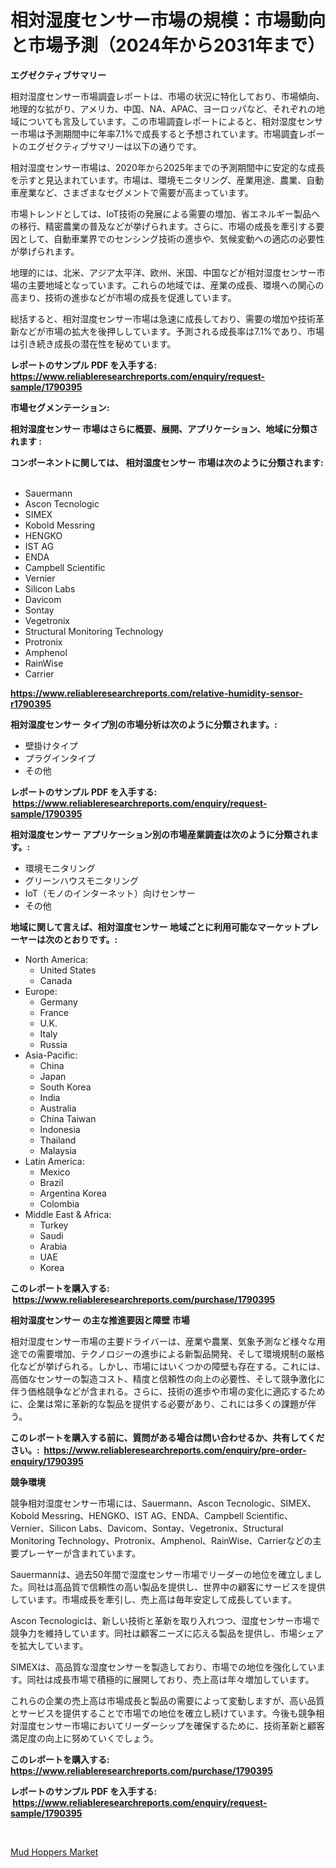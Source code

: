 <p><h1>相対湿度センサー市場の規模：市場動向と市場予測（2024年から2031年まで）</h1></p><p><strong>エグゼクティブサマリー</strong></p>
<p><p>相対湿度センサー市場調査レポートは、市場の状況に特化しており、市場傾向、地理的な拡がり、アメリカ、中国、NA、APAC、ヨーロッパなど、それぞれの地域についても言及しています。この市場調査レポートによると、相対湿度センサー市場は予測期間中に年率7.1%で成長すると予想されています。市場調査レポートのエグゼクティブサマリーは以下の通りです。</p><p>相対湿度センサー市場は、2020年から2025年までの予測期間中に安定的な成長を示すと見込まれています。市場は、環境モニタリング、産業用途、農業、自動車産業など、さまざまなセグメントで需要が高まっています。</p><p>市場トレンドとしては、IoT技術の発展による需要の増加、省エネルギー製品への移行、精密農業の普及などが挙げられます。さらに、市場の成長を牽引する要因として、自動車業界でのセンシング技術の進歩や、気候変動への適応の必要性が挙げられます。</p><p>地理的には、北米、アジア太平洋、欧州、米国、中国などが相対湿度センサー市場の主要地域となっています。これらの地域では、産業の成長、環境への関心の高まり、技術の進歩などが市場の成長を促進しています。</p><p>総括すると、相対湿度センサー市場は急速に成長しており、需要の増加や技術革新などが市場の拡大を後押ししています。予測される成長率は7.1%であり、市場は引き続き成長の潜在性を秘めています。</p></p>
<p><strong>レポートのサンプル PDF を入手する: <a href="https://www.reliableresearchreports.com/enquiry/request-sample/1790395">https://www.reliableresearchreports.com/enquiry/request-sample/1790395</a></strong></p>
<p><strong>市場セグメンテーション:</strong></p>
<p><strong> 相対湿度センサー 市場はさらに概要、展開、アプリケーション、地域に分類されます :</strong></p>
<p><strong>コンポーネントに関しては、 相対湿度センサー 市場は次のように分類されます: &nbsp;</strong></p>
<p><ul><li>Sauermann</li><li>Ascon Tecnologic</li><li>SIMEX</li><li>Kobold Messring</li><li>HENGKO</li><li>IST AG</li><li>ENDA</li><li>Campbell Scientific</li><li>Vernier</li><li>Silicon Labs</li><li>Davicom</li><li>Sontay</li><li>Vegetronix</li><li>Structural Monitoring Technology</li><li>Protronix</li><li>Amphenol</li><li>RainWise</li><li>Carrier</li></ul></p>
<p><strong><a href="https://www.reliableresearchreports.com/relative-humidity-sensor-r1790395">https://www.reliableresearchreports.com/relative-humidity-sensor-r1790395</a></strong></p>
<p><strong> 相対湿度センサー タイプ別の市場分析は次のように分類されます。:</strong></p>
<p><ul><li>壁掛けタイプ</li><li>プラグインタイプ</li><li>その他</li></ul></p>
<p><strong>レポートのサンプル PDF を入手する: &nbsp;<a href="https://www.reliableresearchreports.com/enquiry/request-sample/1790395">https://www.reliableresearchreports.com/enquiry/request-sample/1790395</a></strong></p>
<p><strong> 相対湿度センサー アプリケーション別の市場産業調査は次のように分類されます。:</strong></p>
<p><ul><li>環境モニタリング</li><li>グリーンハウスモニタリング</li><li>IoT（モノのインターネット）向けセンサー</li><li>その他</li></ul></p>
<p><strong>地域に関して言えば、相対湿度センサー 地域ごとに利用可能なマーケットプレーヤーは次のとおりです。:</strong></p>
<p><ul>
    <li>
        North America:
        <ul>
            <li>United States</li>
            <li>Canada</li>
        </ul>
    </li>
    <li>
        Europe:
        <ul>
            <li>Germany</li>
            <li>France</li>
            <li>U.K.</li>
            <li>Italy</li>
            <li>Russia</li>
        </ul>
    </li>
    <li>
        Asia-Pacific:
        <ul>
            <li>China</li>
            <li>Japan</li>
            <li>South Korea</li>
            <li>India</li>
            <li>Australia</li>
            <li>China Taiwan</li>
            <li>Indonesia</li>
            <li>Thailand</li>
            <li>Malaysia</li>
        </ul>
    </li>
    <li>
        Latin America:
        <ul>
            <li>Mexico</li>
            <li>Brazil</li>
            <li>Argentina Korea</li>
            <li>Colombia</li>
        </ul>
    </li>
    <li>
        Middle East & Africa:
        <ul>
            <li>Turkey</li>
            <li>Saudi</li>
            <li>Arabia</li>
            <li>UAE</li>
            <li>Korea</li>
        </ul>
    </li>
    </ul></p>
<p><strong>このレポートを購入する: &nbsp;<a href="https://www.reliableresearchreports.com/purchase/1790395">https://www.reliableresearchreports.com/purchase/1790395</a></strong></p>
<p><strong>相対湿度センサー の主な推進要因と障壁 市場</strong></p>
<p><p>相対湿度センサー市場の主要ドライバーは、産業や農業、気象予測など様々な用途での需要増加、テクノロジーの進歩による新製品開発、そして環境規制の厳格化などが挙げられる。しかし、市場にはいくつかの障壁も存在する。これには、高価なセンサーの製造コスト、精度と信頼性の向上の必要性、そして競争激化に伴う価格競争などが含まれる。さらに、技術の進歩や市場の変化に適応するために、企業は常に革新的な製品を提供する必要があり、これには多くの課題が伴う。</p></p>
<p><strong>このレポートを購入する前に、質問がある場合は問い合わせるか、共有してください。:&nbsp; <a href="https://www.reliableresearchreports.com/enquiry/pre-order-enquiry/1790395">https://www.reliableresearchreports.com/enquiry/pre-order-enquiry/1790395</a></strong></p>
<p><strong>競争環境</strong></p>
<p><p>競争相対湿度センサー市場には、Sauermann、Ascon Tecnologic、SIMEX、Kobold Messring、HENGKO、IST AG、ENDA、Campbell Scientific、Vernier、Silicon Labs、Davicom、Sontay、Vegetronix、Structural Monitoring Technology、Protronix、Amphenol、RainWise、Carrierなどの主要プレーヤーが含まれています。</p><p> </p><p>Sauermannは、過去50年間で湿度センサー市場でリーダーの地位を確立しました。同社は高品質で信頼性の高い製品を提供し、世界中の顧客にサービスを提供しています。市場成長を牽引し、売上高は毎年安定して成長しています。</p><p>Ascon Tecnologicは、新しい技術と革新を取り入れつつ、湿度センサー市場で競争力を維持しています。同社は顧客ニーズに応える製品を提供し、市場シェアを拡大しています。</p><p>SIMEXは、高品質な湿度センサーを製造しており、市場での地位を強化しています。同社は成長市場で積極的に展開しており、売上高は年々増加しています。</p><p>これらの企業の売上高は市場成長と製品の需要によって変動しますが、高い品質とサービスを提供することで市場での地位を確立し続けています。今後も競争相対湿度センサー市場においてリーダーシップを確保するために、技術革新と顧客満足度の向上に努めていくでしょう。</p></p>
<p><strong>このレポートを購入する: &nbsp; <a href="https://www.reliableresearchreports.com/purchase/1790395">https://www.reliableresearchreports.com/purchase/1790395</a></strong></p>
<p><strong>レポートのサンプル PDF を入手する: &nbsp;<a href="https://www.reliableresearchreports.com/enquiry/request-sample/1790395">https://www.reliableresearchreports.com/enquiry/request-sample/1790395</a></strong><strong></strong></p>
<p>&nbsp;</p>
<p><p><a href="https://view.publitas.com/reportprime-1/mud-hoppers-market-research-report-its-history-and-forecast-2024-to-2031/">Mud Hoppers Market</a></p></p>